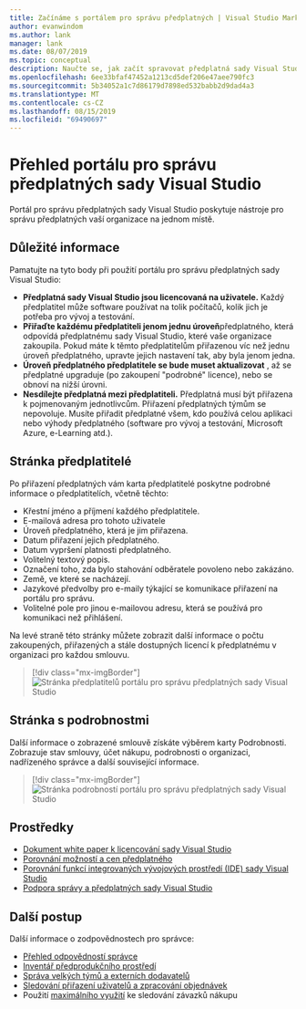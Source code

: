 ```yaml
---
title: Začínáme s portálem pro správu předplatných | Visual Studio Marketplace
author: evanwindom
ms.author: lank
manager: lank
ms.date: 08/07/2019
ms.topic: conceptual
description: Naučte se, jak začít spravovat předplatná sady Visual Studio ve vaší organizaci pomocí portálu pro správu předplatných.
ms.openlocfilehash: 6ee33bfaf47452a1213cd5def206e47aee790fc3
ms.sourcegitcommit: 5b34052a1c7d86179d7898ed532babb2d9dad4a3
ms.translationtype: MT
ms.contentlocale: cs-CZ
ms.lasthandoff: 08/15/2019
ms.locfileid: "69490697"
---
```

# <a name="overview-of-the-visual-studio-subscriptions-administration-portal"></a>Přehled portálu pro správu předplatných sady Visual Studio
Portál pro správu předplatných sady Visual Studio poskytuje nástroje pro správu předplatných vaší organizace na jednom místě. 

## <a name="important-considerations"></a>Důležité informace
Pamatujte na tyto body při použití portálu pro správu předplatných sady Visual Studio:
- **Předplatná sady Visual Studio jsou licencovaná na uživatele.** Každý předplatitel může software používat na tolik počítačů, kolik jich je potřeba pro vývoj a testování.
- **Přiřaďte každému předplatiteli jenom jednu úroveň**předplatného, která odpovídá předplatnému sady Visual Studio, které vaše organizace zakoupila. Pokud máte k těmto předplatitelům přiřazenou víc než jednu úroveň předplatného, upravte jejich nastavení tak, aby byla jenom jedna.
- **Úroveň předplatného předplatitele se bude muset aktualizovat** , až se předplatné upgraduje (po zakoupení "podrobné" licence), nebo se obnoví na nižší úrovni.
- **Nesdílejte předplatná mezi předplatiteli.** Předplatná musí být přiřazena k pojmenovaným jednotlivcům.  Přiřazení předplatných týmům se nepovoluje.  Musíte přiřadit předplatné všem, kdo používá celou aplikaci nebo výhody předplatného (software pro vývoj a testování, Microsoft Azure, e-Learning atd.).

## <a name="the-subscribers-page"></a>Stránka předplatitelé
Po přiřazení předplatných vám karta předplatitelé poskytne podrobné informace o předplatitelích, včetně těchto:
- Křestní jméno a příjmení každého předplatitele.
- E-mailová adresa pro tohoto uživatele
- Úroveň předplatného, která je jim přiřazena.
- Datum přiřazení jejich předplatného.
- Datum vypršení platnosti předplatného.
- Volitelný textový popis.
- Označení toho, zda bylo stahování odběratele povoleno nebo zakázáno.
- Země, ve které se nacházejí.
- Jazykové předvolby pro e-maily týkající se komunikace přiřazení na portálu pro správu.
- Volitelné pole pro jinou e-mailovou adresu, která se používá pro komunikaci než přihlášení.

Na levé straně této stránky můžete zobrazit další informace o počtu zakoupených, přiřazených a stále dostupných licencí k předplatnému v organizaci pro každou smlouvu.
> [!div class="mx-imgBorder"]
> ![Stránka předplatitelů portálu pro správu předplatných sady Visual Studio](_img/using-admin-portal/subscribers-page.png)

## <a name="the-details-page"></a>Stránka s podrobnostmi
Další informace o zobrazené smlouvě získáte výběrem karty Podrobnosti. Zobrazuje stav smlouvy, účet nákupu, podrobnosti o organizaci, nadřízeného správce a další související informace.
> [!div class="mx-imgBorder"]
> ![Stránka podrobností portálu pro správu předplatných sady Visual Studio](_img/using-admin-portal/details-page.png)

## <a name="resources"></a>Prostředky
- [Dokument white paper k licencování sady Visual Studio](https://aka.ms/vslicensing)
- [Porovnání možností a cen předplatného](https://visualstudio.microsoft.com/vs/pricing)
- [Porovnání funkcí integrovaných vývojových prostředí (IDE) sady Visual Studio](https://visualstudio.microsoft.com/vs/compare)
- [Podpora správy a předplatných sady Visual Studio](https://visualstudio.microsoft.com/support/support-overview-vs)

## <a name="next-steps"></a>Další postup
Další informace o zodpovědnostech pro správce:
- [Přehled odpovědností správce](admin-responsibilities.md)
- [Inventář předprodukčního prostředí](admin-inventory.md)
- [Správa velkých týmů a externích dodavatelů](manage-teams.md)
- [Sledování přiřazení uživatelů a zpracování objednávek](assignments-orders.md)
- Použití [maximálního využití](maximum-usage.md) ke sledování závazků nákupu
